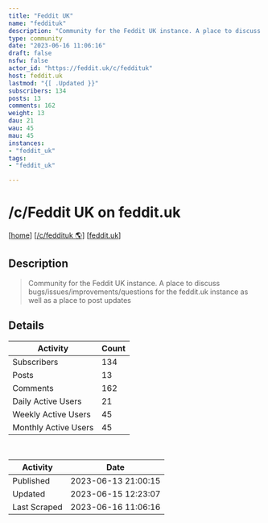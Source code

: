 ```yaml
---
title: "Feddit UK" 
name: "feddituk"
description: "Community for the Feddit UK instance. A place to discuss bugs/issues/improvements/questions for the feddit.uk instance as well as a place to post updates"
type: community
date: "2023-06-16 11:06:16"
draft: false
nsfw: false
actor_id: "https://feddit.uk/c/feddituk"
host: feddit.uk
lastmod: "{[ .Updated }}"
subscribers: 134
posts: 13
comments: 162
weight: 13
dau: 21
wau: 45
mau: 45
instances:
- "feddit_uk"
tags: 
- "feddit_uk"

---
```


# /c/Feddit UK on feddit.uk

[[home](/)]
[[/c/feddituk 🌎](https://feddit.uk/c/feddituk)]
[[feddit.uk](/instances/feddit_uk)]


## Description 

<blockquote class="description">
Community for the Feddit UK instance. A place to discuss bugs/issues/improvements/questions for the feddit.uk instance as well as a place to post updates
</blockquote>


## Details

| Activity | Count  |
|----------------------|---|
| Subscribers          | 134 |
| Posts                | 13  |
| Comments             | 162  |
| Daily Active Users   | 21  |
| Weekly Active Users  | 45  |
| Monthly Active Users | 45  |

<br>

| Activity | Date |
|----------------------|---|
| Published            | 2023-06-13 21:00:15 |
| Updated              | 2023-06-15 12:23:07 |
| Last Scraped         | 2023-06-16 11:06:16 |
